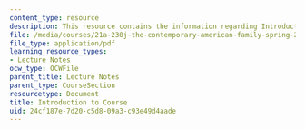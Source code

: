 ```yaml
---
content_type: resource
description: This resource contains the information regarding Introduction to Course.
file: /media/courses/21a-230j-the-contemporary-american-family-spring-2004/24cf187e7d20c5d809a3c93e49d4aade_MIT21A_230JS04_introtocours.pdf
file_type: application/pdf
learning_resource_types:
- Lecture Notes
ocw_type: OCWFile
parent_title: Lecture Notes
parent_type: CourseSection
resourcetype: Document
title: Introduction to Course
uid: 24cf187e-7d20-c5d8-09a3-c93e49d4aade
---
```

